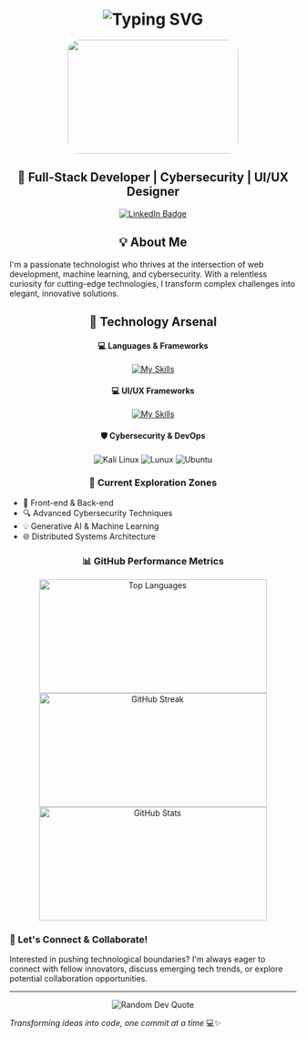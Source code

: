 <h1 align="center">
  <img src="https://readme-typing-svg.herokuapp.com/?font=Fira+Code&weight=600&size=40&duration=4000&pause=1000&color=2196F3&center=true&vCenter=true&width=600&lines=Hello+World!+👋;I'm+Omar!;Welcome+to+my+Profile!;I'm;Full-Stack+Developer;Cybersecurity;UI/UX+Designer" alt="Typing SVG" />
</h1>

<div align="center">
  <img src="https://media.giphy.com/media/dWesBcTLavkZuG35MI/giphy.gif" width="300px" height="200px" style="border-radius: 20px;"/>
</div>

<div align="center">
  <h2> 🌟 Full-Stack Developer | Cybersecurity | UI/UX Designer </h2>

  <a href="https://www.linkedin.com/in/omar-morsi/">
    <img src="https://img.shields.io/badge/LinkedIn-blue?style=for-the-badge&logo=linkedin&logoColor=white" alt="LinkedIn Badge"/>
  </a>
</div>

<div align="center">
<h2> 💡 About Me </h2>
</div>

I'm a passionate technologist who thrives at the intersection of web development, machine learning, and cybersecurity. With a relentless curiosity for cutting-edge technologies, I transform complex challenges into elegant, innovative solutions.
<div align="center">
<h2> 🔧 Technology Arsenal </h2>
</div>

<div align="center">
  <h4>💻 Languages & Frameworks</h4>
  
  [![My Skills](https://skillicons.dev/icons?i=react,nextjs,express,mongodb,nodejs,js,html,css,tailwind,bash,py,selenium&perline=4)](https://skillicons.dev)
</div>

<div align="center">
  <h4>💻 UI/UX Frameworks</h4>
  
   [![My Skills](https://skillicons.dev/icons?i=figma,ai,ps,xd&perline=4)](https://skillicons.dev)
</div>


<div align="center">
  <h4> 🛡️ Cybersecurity & DevOps </h4>
  <img src="https://img.shields.io/badge/Kali_Linux-557C94?style=for-the-badge&logo=kali-linux&logoColor=white" alt="Kali Linux"/>
  <img src="https://img.shields.io/badge/Linux-FCC624?style=for-the-badge&logo=linux&logoColor=black" alt="Lunux"/>
  <img src="https://img.shields.io/badge/Ubuntu-E95420?style=for-the-badge&logo=ubuntu&logoColor=white" alt="Ubuntu"/>
</div>


<div align="center">
<h3> 🚀 Current Exploration Zones </h3>
</div>

- 🧠 Front-end & Back-end
- 🔍 Advanced Cybersecurity Techniques
- 💡 Generative AI & Machine Learning
- 🌐 Distributed Systems Architecture

<div align="center">
<h3> 📊 GitHub Performance Metrics </h3>
</div>

<!-- <div align="center">
</div>
-->
<div align="center">
  <img src="https://github-readme-stats.vercel.app/api/top-langs?username=Omar-OTech&theme=dark&layout=compact" alt="Top Languages" width="400" height="200"/>
</div>
<div align="center">
  <img src="https://github-readme-streak-stats.herokuapp.com/?user=Omar-OTech&theme=dark" alt="GitHub Streak" width="400" height="200"/>
  <img src="https://github-readme-stats.vercel.app/api?username=Omar-OTech&theme=dark&show_icons=true" alt="GitHub Stats" width="400" height="200"/>
</div>
<!-- <div align="center">
</div> -->

### 💬 Let's Connect & Collaborate!

Interested in pushing technological boundaries? I'm always eager to connect with fellow innovators, discuss emerging tech trends, or explore potential collaboration opportunities.

---

<div align="center" width="200px" height="200px">
  <img src="https://quotes-github-readme.vercel.app/api?type=horizontal&theme=dark" alt="Random Dev Quote"/>
</div>

*Transforming ideas into code, one commit at a time* 💻✨
